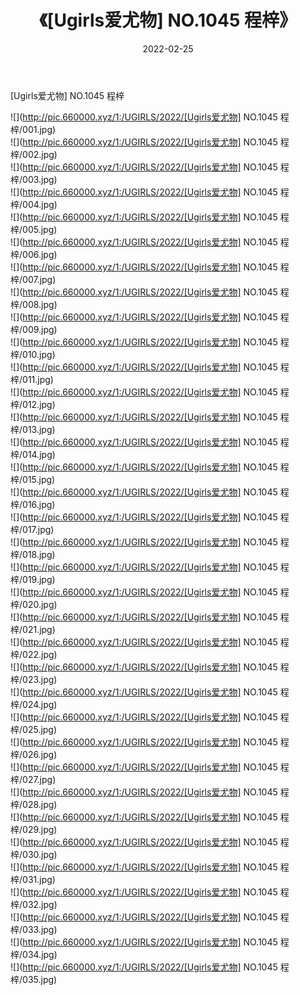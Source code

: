 ﻿---
layout: post
title:  《[Ugirls爱尤物] NO.1045 程梓》
date:   2022-02-25
img: http://pic.660000.xyz/1:/UGIRLS/2022/[Ugirls爱尤物] NO.1045 程梓/000.jpg
categories: [美女, 清纯, 唯美]
---

[Ugirls爱尤物] NO.1045 程梓

 ![](http://pic.660000.xyz/1:/UGIRLS/2022/[Ugirls爱尤物] NO.1045 程梓/001.jpg) <br>![](http://pic.660000.xyz/1:/UGIRLS/2022/[Ugirls爱尤物] NO.1045 程梓/002.jpg) <br>![](http://pic.660000.xyz/1:/UGIRLS/2022/[Ugirls爱尤物] NO.1045 程梓/003.jpg) <br>![](http://pic.660000.xyz/1:/UGIRLS/2022/[Ugirls爱尤物] NO.1045 程梓/004.jpg) <br>![](http://pic.660000.xyz/1:/UGIRLS/2022/[Ugirls爱尤物] NO.1045 程梓/005.jpg) <br>![](http://pic.660000.xyz/1:/UGIRLS/2022/[Ugirls爱尤物] NO.1045 程梓/006.jpg) <br>![](http://pic.660000.xyz/1:/UGIRLS/2022/[Ugirls爱尤物] NO.1045 程梓/007.jpg) <br>![](http://pic.660000.xyz/1:/UGIRLS/2022/[Ugirls爱尤物] NO.1045 程梓/008.jpg) <br>![](http://pic.660000.xyz/1:/UGIRLS/2022/[Ugirls爱尤物] NO.1045 程梓/009.jpg) <br>![](http://pic.660000.xyz/1:/UGIRLS/2022/[Ugirls爱尤物] NO.1045 程梓/010.jpg) <br>![](http://pic.660000.xyz/1:/UGIRLS/2022/[Ugirls爱尤物] NO.1045 程梓/011.jpg) <br>![](http://pic.660000.xyz/1:/UGIRLS/2022/[Ugirls爱尤物] NO.1045 程梓/012.jpg) <br>![](http://pic.660000.xyz/1:/UGIRLS/2022/[Ugirls爱尤物] NO.1045 程梓/013.jpg) <br>![](http://pic.660000.xyz/1:/UGIRLS/2022/[Ugirls爱尤物] NO.1045 程梓/014.jpg) <br>![](http://pic.660000.xyz/1:/UGIRLS/2022/[Ugirls爱尤物] NO.1045 程梓/015.jpg) <br>![](http://pic.660000.xyz/1:/UGIRLS/2022/[Ugirls爱尤物] NO.1045 程梓/016.jpg) <br>![](http://pic.660000.xyz/1:/UGIRLS/2022/[Ugirls爱尤物] NO.1045 程梓/017.jpg) <br>![](http://pic.660000.xyz/1:/UGIRLS/2022/[Ugirls爱尤物] NO.1045 程梓/018.jpg) <br>![](http://pic.660000.xyz/1:/UGIRLS/2022/[Ugirls爱尤物] NO.1045 程梓/019.jpg) <br>![](http://pic.660000.xyz/1:/UGIRLS/2022/[Ugirls爱尤物] NO.1045 程梓/020.jpg) <br>![](http://pic.660000.xyz/1:/UGIRLS/2022/[Ugirls爱尤物] NO.1045 程梓/021.jpg) <br>![](http://pic.660000.xyz/1:/UGIRLS/2022/[Ugirls爱尤物] NO.1045 程梓/022.jpg) <br>![](http://pic.660000.xyz/1:/UGIRLS/2022/[Ugirls爱尤物] NO.1045 程梓/023.jpg) <br>![](http://pic.660000.xyz/1:/UGIRLS/2022/[Ugirls爱尤物] NO.1045 程梓/024.jpg) <br>![](http://pic.660000.xyz/1:/UGIRLS/2022/[Ugirls爱尤物] NO.1045 程梓/025.jpg) <br>![](http://pic.660000.xyz/1:/UGIRLS/2022/[Ugirls爱尤物] NO.1045 程梓/026.jpg) <br>![](http://pic.660000.xyz/1:/UGIRLS/2022/[Ugirls爱尤物] NO.1045 程梓/027.jpg) <br>![](http://pic.660000.xyz/1:/UGIRLS/2022/[Ugirls爱尤物] NO.1045 程梓/028.jpg) <br>![](http://pic.660000.xyz/1:/UGIRLS/2022/[Ugirls爱尤物] NO.1045 程梓/029.jpg) <br>![](http://pic.660000.xyz/1:/UGIRLS/2022/[Ugirls爱尤物] NO.1045 程梓/030.jpg) <br>![](http://pic.660000.xyz/1:/UGIRLS/2022/[Ugirls爱尤物] NO.1045 程梓/031.jpg) <br>![](http://pic.660000.xyz/1:/UGIRLS/2022/[Ugirls爱尤物] NO.1045 程梓/032.jpg) <br>![](http://pic.660000.xyz/1:/UGIRLS/2022/[Ugirls爱尤物] NO.1045 程梓/033.jpg) <br>![](http://pic.660000.xyz/1:/UGIRLS/2022/[Ugirls爱尤物] NO.1045 程梓/034.jpg) <br>![](http://pic.660000.xyz/1:/UGIRLS/2022/[Ugirls爱尤物] NO.1045 程梓/035.jpg) <br>